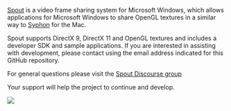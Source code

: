 [Spout](http://spout.zeal.co/) is a video frame sharing system for Microsoft Windows, which allows applications for Microsoft Windows to share OpenGL textures in a similar way to [Syphon](https://github.com/Syphon) for the Mac.

Spout supports DirectX 9, DirectX 11 and OpenGL textures and includes a developer SDK and sample applications. If you are interested in assisting with development, please contact using the email address indicated for this GitHub repository.

For general questions please visit the [Spout Discourse group](
https://spout.discourse.group)

Your support will help the project to continue and develop.

[![](https://www.paypalobjects.com/en_AU/i/btn/btn_donate_SM.gif)](https://www.paypal.com/cgi-bin/webscr?cmd=_s-xclick&hosted_button_id=P4P4QJZBT87PJ)  







